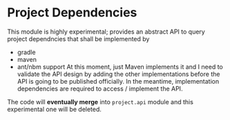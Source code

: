 <!--

    Licensed to the Apache Software Foundation (ASF) under one
    or more contributor license agreements.  See the NOTICE file
    distributed with this work for additional information
    regarding copyright ownership.  The ASF licenses this file
    to you under the Apache License, Version 2.0 (the
    "License"); you may not use this file except in compliance
    with the License.  You may obtain a copy of the License at

      https://www.apache.org/licenses/LICENSE-2.0

    Unless required by applicable law or agreed to in writing,
    software distributed under the License is distributed on an
    "AS IS" BASIS, WITHOUT WARRANTIES OR CONDITIONS OF ANY
    KIND, either express or implied.  See the License for the
    specific language governing permissions and limitations
    under the License.

-->

# Project Dependencies

This module is highly experimental; provides an abstract API to query project dependncies
that shall be implemented by
- gradle
- maven
- ant/nbm support
At this moment, just Maven implements it and I need to validate the API design by adding
the other implementations before the API is going to be published officially. In the
meantime, implementation dependencies are required to access / implement the API.

The code will **eventually merge** into `project.api` module and this experimental one
will be deleted.

